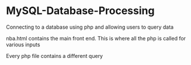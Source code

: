 # MySQL-Database-Processing
Connecting to a database using php and allowing users to query data

nba.html contains the main front end. This is where all the php is called for various inputs

Every php file contains a different query
